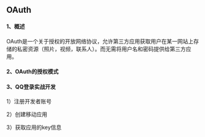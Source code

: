 ## OAuth

#### 1、概述

OAuth是一个关于授权的开放网络协议，允许第三方应用获取用户在某一网站上存储的私密资源（照片，视频，联系人）。而无需将用户名和密码提供给第三方应用。

#### 2、OAuth的授权模式













#### 3、QQ登录实战开发

1）注册开发者账号

2）创建移动应用

3）获取应用的key信息



